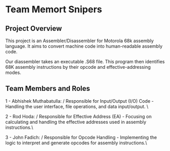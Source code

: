 # Team Memort Snipers

## Project Overview
This project is an Assembler/Disassembler for Motorola 68k assembly language. It aims to convert machine code into human-readable assembly code. 

Our diassembler takes an executable .S68 file. This program then identifies 68K assembly instructions by their opcode and effective-addressing modes. 

## Team Members and Roles
1 - Abhishek Muthabatulla: /
Responsible for Input/Output (I/O) Code - Handling the user interface, file operations, and data input/output. \

2 - Rod Hoda: /
Responsible for Effective Address (EA) - Focusing on calculating and handling the effective addresses used in assembly instructions.\

3 - John Fadich: /
Responsible for Opcode Handling - Implementing the logic to interpret and generate opcodes for assembly instructions.\
